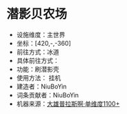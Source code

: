 # 潜影贝农场

* 设施维度：主世界
* 坐标：[420,-,-360]
* 前往方式：冰道
* 具体前往方式：
* 功能：刷潜影壳
* 使用方法： 挂机
* 建造者：NiuBoYin
* 词条贡献者：NiuBoYin
* 机器来源：[大雄普拉斯啊·单维度1100+](https://www.bilibili.com/video/BV1tS411w7X9/)
